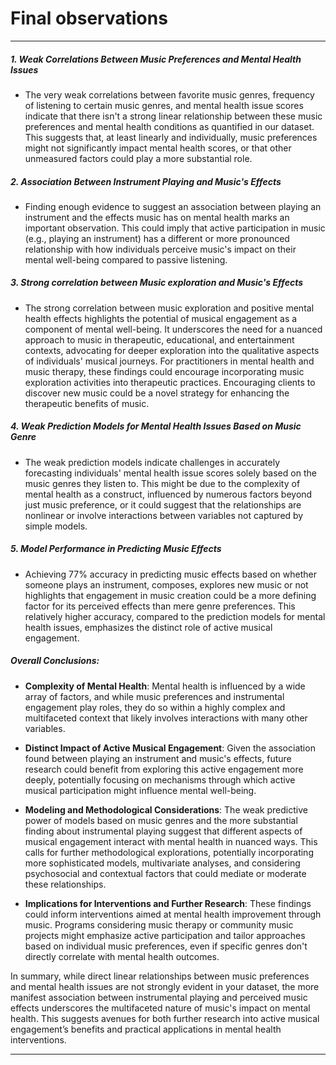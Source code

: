 # Final observations

------------------------------------------------------------------------------------------------
##### 1. **Weak Correlations Between Music Preferences and Mental Health Issues**

- The very weak correlations between favorite music genres, frequency of listening to certain music genres, and mental health issue scores indicate that there isn't a strong linear relationship between these music preferences and mental health conditions as quantified in our dataset. This suggests that, at least linearly and individually, music preferences might not significantly impact mental health scores, or that other unmeasured factors could play a more substantial role.

##### 2. **Association Between Instrument Playing and Music's Effects**

- Finding enough evidence to suggest an association between playing an instrument and the effects music has on mental health marks an important observation. This could imply that active participation in music (e.g., playing an instrument) has a different or more pronounced relationship with how individuals perceive music's impact on their mental well-being compared to passive listening.

##### 3. **Strong correlation between Music exploration and Music's Effects**

- The strong correlation between music exploration and positive mental health effects highlights the potential of musical engagement as a component of mental well-being. It underscores the need for a nuanced approach to music in therapeutic, educational, and entertainment contexts, advocating for deeper exploration into the qualitative aspects of individuals' musical journeys.  For practitioners in mental health and music therapy, these findings could encourage incorporating music exploration activities into therapeutic practices. Encouraging clients to discover new music could be a novel strategy for enhancing the therapeutic benefits of music.

##### 4. **Weak Prediction Models for Mental Health Issues Based on Music Genre**

- The weak prediction models indicate challenges in accurately forecasting individuals' mental health issue scores solely based on the music genres they listen to. This might be due to the complexity of mental health as a construct, influenced by numerous factors beyond just music preference, or it could suggest that the relationships are nonlinear or involve interactions between variables not captured by simple models.

##### 5. **Model Performance in Predicting Music Effects**

- Achieving 77% accuracy in predicting music effects based on whether someone plays an instrument, composes, explores new music or not highlights that engagement in music creation could be a more defining factor for its perceived effects than mere genre preferences. This relatively higher accuracy, compared to the prediction models for mental health issues, emphasizes the distinct role of active musical engagement.

##### Overall Conclusions:

- **Complexity of Mental Health**: Mental health is influenced by a wide array of factors, and while music preferences and instrumental engagement play roles, they do so within a highly complex and multifaceted context that likely involves interactions with many other variables.
  
- **Distinct Impact of Active Musical Engagement**: Given the association found between playing an instrument and music's effects, future research could benefit from exploring this active engagement more deeply, potentially focusing on mechanisms through which active musical participation might influence mental well-being.

- **Modeling and Methodological Considerations**: The weak predictive power of models based on music genres and the more substantial finding about instrumental playing suggest that different aspects of musical engagement interact with mental health in nuanced ways. This calls for further methodological explorations, potentially incorporating more sophisticated models, multivariate analyses, and considering psychosocial and contextual factors that could mediate or moderate these relationships.

- **Implications for Interventions and Further Research**: These findings could inform interventions aimed at mental health improvement through music. Programs considering music therapy or community music projects might emphasize active participation and tailor approaches based on individual music preferences, even if specific genres don't directly correlate with mental health outcomes.

In summary, while direct linear relationships between music preferences and mental health issues are not strongly evident in your dataset, the more manifest association between instrumental playing and perceived music effects underscores the multifaceted nature of music's impact on mental health. This suggests avenues for both further research into active musical engagement’s benefits and practical applications in mental health interventions.

-------------------------------------------------------------------------------